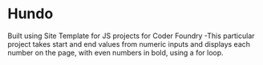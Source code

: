 # Hundo
Built using Site Template for JS projects for Coder Foundry
-This particular project takes start and end values from numeric inputs and displays each number on the page, with even numbers in bold, using a for loop.
